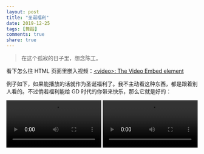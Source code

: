 ```yaml
---
layout: post
title: "圣诞福利"
date: 2019-12-25
tags: [舞蹈]
comments: true
share: true
---
```


> 在这个孤寂的日子里，想念陈工。

看下怎么往 HTML 页面里嵌入视频：[&lt;video&gt;: The Video Embed element](https://developer.mozilla.org/en-US/docs/Web/HTML/Element/video)

例子如下，如果能播放的话就作为圣诞福利了。我不主动看这种东西，都是跟着别人看的。不过倘若福利能给 GD 时代的你带来快乐，那么它就是好的：

<video controls width="250">
    <source src="http://t.cn/AikmamDU?m=4453205281250492&u=2390692004" type="video/mp4" />
    Sorry, your browser doesn't support embedded videos.
</video>

<video controls width="250">
    <source src="http://t.cn/AikmCzs7?m=4453209227430146&u=2390692004" type="video/mp4" />
    Sorry, your browser doesn't support embedded videos.
</video>
